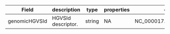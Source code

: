 |Field | description | type | properties | example | enum|
| ---| ---| ---| ---| ---| --- |
| genomicHGVSId | HGVSId descriptor. | string | NA | NC_000017.11:g.43057063G>A | NA|
